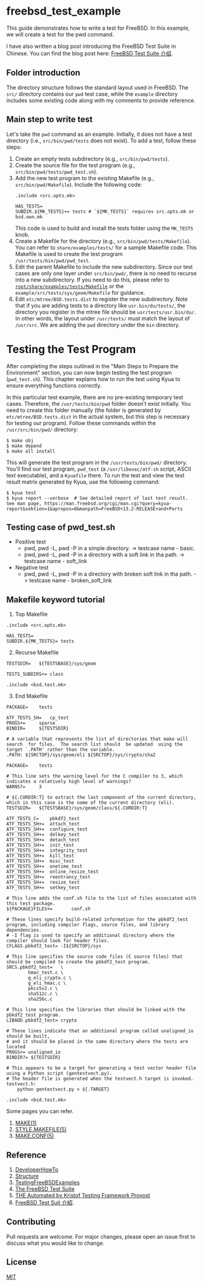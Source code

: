 # freebsd_test_example

This guide demonstrates how to write a test for FreeBSD. In this example, we will create a test for the pwd command.

I have also written a blog post introducing the FreeBSD Test Suite in Chinese. You can find the blog post here: [FreeBSD Test Suite 介绍](https://cozy-kola.medium.com/freebsd-kernel-unit-test-e21be1ab2b3a).

## Folder introduction

The directory structure follows the standard layout used in FreeBSD. The `src/` directory contains our `pwd` test case, while the `example` directory includes some existing code along with my comments to provide reference.


## Main step to write test

Let's take the `pwd` command as an example. Initially, it does not have a test directory (i.e., `src/bin/pwd/tests` does not exist). To add a test, follow these steps:

1. Create an empty tests subdirectory (e.g., `src/bin/pwd/tests`).
2. Create the source file for the test program (e.g., `src/bin/pwd/tests/pwd_test.sh`).
3. Add the new test program to the existing Makefile (e.g., `src/bin/pwd/Makefile`). Include the following code:
    ```
    .include <src.opts.mk>

    HAS_TESTS=
    SUBDIR.${MK_TESTS}+= tests # `${MK_TESTS}` requires src.opts.mk or bsd.own.mk
    ```
    This code is used to build and install the tests folder using the `MK_TESTS` knob.
4. Create a Makefile for the directory (e.g., `src/bin/pwd/tests/Makefile`). You can refer to `share/examples/tests/` for a sample Makefile code. This Makefile is used to create the test program `/usr/tests/bin/pwd/pwd_test`.
5. Edit the parent Makefile to include the new subdirectory. Since our test cases are only one layer under `src/bin/pwd/`, there is no need to recurse into a new subdirectory. If you need to do this, please refer to [`root/share/examples/tests/Makefile`](https://cgit.freebsd.org/src/tree/share/examples/tests/Makefile) or the `example/src/tests/sys/geom/Makefile` for guidance.
6. Edit `etc/mtree/BSD.tests.dist` to register the new subdirectory. Note that if you are adding tests to a directory like `usr.bin/du/tests/`, the directory you register in the mtree file should be `usr/tests/usr.bin/du/`. In other words, the layout under `/usr/tests/` must match the layout of `/usr/src`. We are adding the `pwd` directory under the `bin` directory.

# Testing the Test Program

After completing the steps outlined in the "Main Steps to Prepare the Environment" section, you can now begin testing the test program (`pwd_test.sh`). This chapter explains how to run the test using Kyua to ensure everything functions correctly.

In this particular test example, there are no pre-existing temporary test cases. Therefore, the `/usr/tests/bin/pwd` folder doesn't exist initially. You need to create this folder manually (the folder is generated by `etc/mtree/BSD.tests.dist` in the actual system, but this step is necessary for testing our program). Follow these commands within the `/usr/src/bin/pwd/` directory:

```
$ make obj
$ make depend
$ make all install
```

This will generate the test program in the `/usr/tests/bin/pwd/` directory. You'll find our test program, `pwd_test` (a `/usr/libexec/atf-sh` script, ASCII text executable), and a `Kyuafile` there. To run the test and view the test result matrix generated by Kyua, use the following command:

```
$ kyua test
$ kyua report --verbose  # See detailed report of last test result. See man page, https://man.freebsd.org/cgi/man.cgi?query=kyua-report&sektion=1&apropos=0&manpath=FreeBSD+13.2-RELEASE+and+Ports
```

## Testing case of pwd_test.sh

* Positive test
    * pwd, pwd -L, pwd -P in a simple directory. -> testcase name - basic.
    * pwd, pwd -L, pwd -P in a directory with a soft link in tha path. -> testcase name - soft_link
* Negative test
  * pwd, pwd -L, pwd -P in a directory with broken soft link in tha path. -> testcase name - broken_soft_link

## Makefile keyword tutorial
1. Top Makefile
```
.include <src.opts.mk>

HAS_TESTS=
SUBDIR.${MK_TESTS}=	tests
```


2. Recurse Makefile
```
TESTSDIR=	${TESTSBASE}/sys/geom

TESTS_SUBDIRS+=	class

.include <bsd.test.mk>
```

3. End Makefile
```
PACKAGE=	tests

ATF_TESTS_SH=	cp_test
PROGS+=		sparse
BINDIR=		${TESTSDIR}
```

```
# A variable that represents the list of directories that make will search	for files.  The	search list should  be updated	using the target `.PATH' rather	than the variable.
.PATH: ${SRCTOP}/sys/geom/eli ${SRCTOP}/sys/crypto/sha2

PACKAGE=	tests

# This line sets the warning level for the C compiler to 3, which indicates a relatively high level of warnings?
WARNS?=		3

# ${.CURDIR:T} to extract the last component of the current directory, which in this case is the name of the current directory (eli).
TESTSDIR=	${TESTSBASE}/sys/geom/class/${.CURDIR:T}

ATF_TESTS_C=	pbkdf2_test
ATF_TESTS_SH+=	attach_test
ATF_TESTS_SH+=	configure_test
ATF_TESTS_SH+=	delkey_test
ATF_TESTS_SH+=	detach_test
ATF_TESTS_SH+=	init_test
ATF_TESTS_SH+=	integrity_test
ATF_TESTS_SH+=	kill_test
ATF_TESTS_SH+=	misc_test
ATF_TESTS_SH+=	onetime_test
ATF_TESTS_SH+=	online_resize_test
ATF_TESTS_SH+=	reentrancy_test
ATF_TESTS_SH+=	resize_test
ATF_TESTS_SH+=	setkey_test

# This line adds the conf.sh file to the list of files associated with this test package.
${PACKAGE}FILES+=		conf.sh

# These lines specify build-related information for the pbkdf2_test program, including compiler flags, source files, and library dependencies.
# -I flag is used to specify an additional directory where the compiler should look for header files.
CFLAGS.pbkdf2_test=	-I${SRCTOP}/sys

# This line specifies the source code files (C source files) that should be compiled to create the pbkdf2_test program.
SRCS.pbkdf2_test=	\
		hmac_test.c \
		g_eli_crypto.c \
		g_eli_hmac.c \
		pkcs5v2.c \
		sha512c.c \
		sha256c.c

# This line specifies the libraries that should be linked with the pbkdf2_test program.
LIBADD.pbkdf2_test= crypto

# These lines indicate that an additional program called unaligned_io should be built,
# and it should be placed in the same directory where the tests are located 
PROGS+= unaligned_io
BINDIR?= ${TESTSDIR}

# This appears to be a target for generating a test vector header file using a Python script (gentestvect.py).
# The header file is generated when the testvect.h target is invoked.
testvect.h:
	python gentestvect.py > ${.TARGET}

.include <bsd.test.mk>
```

Some pages you can refer.

1. [MAKE(1)](https://man.freebsd.org/cgi/man.cgi?query=make&apropos=0&sektion=1&manpath=FreeBSD+15.0-CURRENT&arch=default&format=html)
2. [STYLE.MAKEFILE(5)](https://man.freebsd.org/cgi/man.cgi?query=style.Makefile&sektion=5&format=html)
3. [MAKE.CONF(5)](https://man.freebsd.org/cgi/man.cgi?query=make.conf&apropos=0&sektion=5&manpath=FreeBSD+15.0-CURRENT&arch=default&format=html)

## Reference

1. [DeveloperHowTo](https://wiki.freebsd.org/TestSuite/DeveloperHowTo)
2. [Structure](https://wiki.freebsd.org/TestSuite/Structure)
3. [TestingFreeBSDExamples](https://wiki.freebsd.org/TestingFreeBSDExamples)
4. [The FreeBSD Test Suite](https://www.youtube.com/watch?v=nf-bFeKaZsY)
5. [THE Automated by Kristof Testing Framework Provost](https://freebsdfoundation.org/wp-content/uploads/2019/05/The-Automated-Testing-Framework.pdf)
6. [FreeBSD Test Suit 介紹](https://cozy-kola.medium.com/freebsd-kernel-unit-test-e21be1ab2b3a).


## Contributing

Pull requests are welcome. For major changes, please open an issue first
to discuss what you would like to change.

## License

[MIT](https://choosealicense.com/licenses/mit/)
